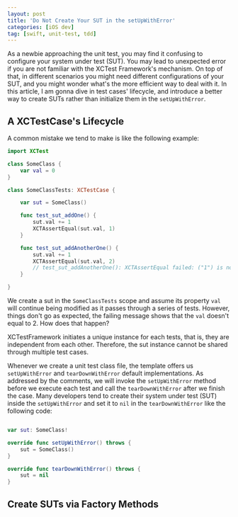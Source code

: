 ```yaml
---
layout: post
title: 'Do Not Create Your SUT in the setUpWithError'
categories: [iOS dev]
tag: [swift, unit-test, tdd]
---
```


As a newbie approaching the unit test, you may find it confusing to configure your system under test (SUT). You may lead to unexpected error if you are not familiar with the XCTest Framework's mechanism. On top of that, in different scenarios you might need different configurations of your SUT, and you might wonder what's the more efficient way to deal with it. In this article, I am gonna dive in test cases' lifecycle, and introduce a better way to create SUTs rather than initialize them in the `setUpWithError`.

## A XCTestCase's Lifecycle
A common mistake we tend to make is like the following example: 

```swift
import XCTest

class SomeClass {
    var val = 0
}

class SomeClassTests: XCTestCase {

    var sut = SomeClass()

    func test_sut_addOne() {
        sut.val += 1
        XCTAssertEqual(sut.val, 1)
    }

    func test_sut_addAnotherOne() {
        sut.val += 1
        XCTAssertEqual(sut.val, 2) 
        // test_sut_addAnotherOne(): XCTAssertEqual failed: ("1") is not equal to ("2")
    }

}
```

We create a sut in the `SomeClassTests` scope and assume its property `val` will continue being modified as it passes through a series of tests. However, things don't go as expected, the failing message shows that the `val` doesn't equal to 2. How does that happen?

XCTestFramework initiates a unique instance for each tests, that is, they are independent from each other. Therefore, the sut instance cannot be shared through multiple test cases. 

Whenever we create a unit test class file, the template offers us `setUpWithError` and `tearDownWithError` default implementations. As addressed by the comments, we will invoke the `setUpWithError` method before we execute each test and call the `tearDownWithError` after we finish the case. Many developers tend to create their system under test (SUT) inside the `setUpWithError` and set it to `nil` in the `tearDownWithError` like the following code:

```swift

var sut: SomeClass!

override func setUpWithError() throws {
    sut = SomeClass()
}

override func tearDownWithError() throws {
    sut = nil
}
```

## Create SUTs via Factory Methods